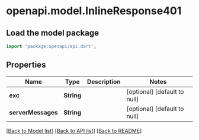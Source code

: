 # openapi.model.InlineResponse401

## Load the model package
```dart
import 'package:openapi/api.dart';
```

## Properties
Name | Type | Description | Notes
------------ | ------------- | ------------- | -------------
**exc** | **String** |  | [optional] [default to null]
**serverMessages** | **String** |  | [optional] [default to null]

[[Back to Model list]](../README.md#documentation-for-models) [[Back to API list]](../README.md#documentation-for-api-endpoints) [[Back to README]](../README.md)


